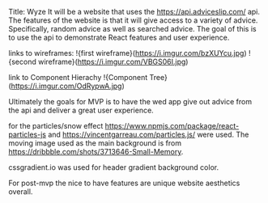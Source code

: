 Title: Wyze
It will be a website that uses the https://api.adviceslip.com/ api.
The features of the website is that it will give access to a variety of advice.
Specifically, random advice as well as searched advice.
The goal of this is to use the api to demonstrate React features and user experience.

links to wireframes:
!{first wireframe}(https://i.imgur.com/bzXUYcu.jpg)
!{second wireframe}(https://i.imgur.com/VBGS06I.jpg)

link to Component Hierachy
!{Component Tree}(https://i.imgur.com/OdRypwA.jpg)

Ultimately the goals for MVP is to have the wed app give out advice from the api and deliver
a great user experience.

for the particles/snow effect https://www.npmjs.com/package/react-particles-js and https://vincentgarreau.com/particles.js/ were used.
The moving image used as the main background is from https://dribbble.com/shots/3713646-Small-Memory.

cssgradient.io was used for header gradient background color.

For post-mvp the nice to have features are unique website aesthetics overall. 

